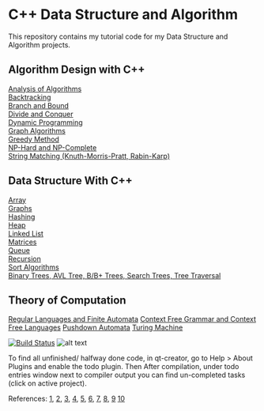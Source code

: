 # C++ Data Structure and Algorithm
This repository contains my tutorial code for my Data Structure and Algorithm projects. 

## Algorithm Design with C++

[Analysis of Algorithms](src/algorithms/Analysis_of_algorithms)  
[Backtracking](src/algorithms/Backtracking)  
[Branch and Bound](src/algorithms/Branch_and_bound)  
[Divide and Conquer](src/algorithms/Divide_and_conquer)  
[Dynamic Programming](src/algorithms/Dynamic_programming/)  
[Graph Algorithms](src/algorithms/Graph_Algorithms)  
[Greedy Method](src/algorithms/Greedy_method)  
[NP-Hard and NP-Complete](src/algorithms/NP-Hard_and_NP-Complete)  
[String Matching (Knuth-Morris-Pratt, Rabin-Karp)](src/algorithms/String_Matching_(Knuth-Morris-Pratt_Rabin-Karp))  


## Data Structure With C++  
[Array](src/array)  
[Graphs](src/graphs)  
[Hashing](src/hashing)  
[Heap](src/heap)  
[Linked List](src/linked_list)  
[Matrices](src/matrices)  
[Queue](src/queue)  
[Recursion](src/recursion)  
[Sort Algorithms](src/sort_algorithms/)   
[Binary Trees, AVL Tree, B/B+ Trees, Search Trees, Tree Traversal](src/trees)  

## Theory of Computation
[Regular Languages and Finite Automata](theory_of_computation/regular_languages_and_finite_automata/README.md)
[Context Free Grammar and Context Free Languages](theory_of_computation/context_free_grammar_and_context_free_languages/README.md)
[Pushdown Automata](theory_of_computation/pushdown_automata/README.md)
[Turing Machine](theory_of_computation/turing_machine/README.md)

[![Build Status](https://travis-ci.org/behnamasadi/data_structure_algorithm.svg?branch=master)](https://travis-ci.com/behnamasadi/data_structure_algorithm)
![alt text](https://img.shields.io/badge/license-BSD-blue.svg)


To find all unfinished/ halfway done code, in qt-creator, go to Help > About Plugins and enable the todo plugin. Then After compilation, under todo entries window
next to compiler output you can find un-completed tasks (click on active project).


References:
[1](https://www.geeksforgeeks.org/data-structures/), 
[2](https://www.udemy.com/course/datastructurescncpp/l),
[3](https://www.tutorialspoint.com/data_structures_algorithms),
[4](https://brilliant.org/wiki/sorting-algorithms/),
[5](https://www.cs.usfca.edu/~galles/visualization/Algorithms.html),
[6](https://www.geeksforgeeks.org/must-do-coding-questions-for-companies-like-amazon-microsoft-adobe/),
[7](https://www.youtube.com/watch?v=0IAPZzGSbME&list=PLDN4rrl48XKpZkf03iYFl-O29szjTrs_O),
[8](https://www.youtube.com/channel/UCD8yeTczadqdARzQUp29PJw),
[9](https://github.com/williamfiset/algorithms)
[10](https://www.geeksforgeeks.org/theory-of-computation-automata-tutorials)


